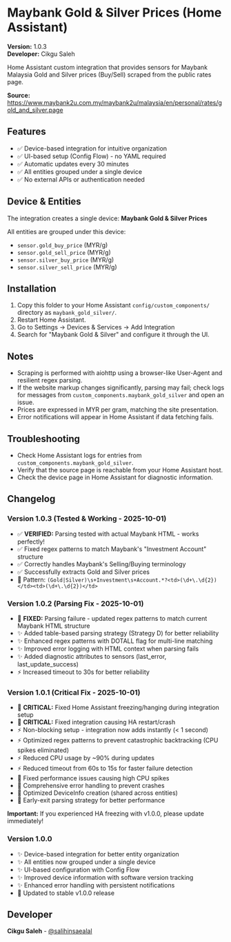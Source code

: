 # Maybank Gold & Silver Prices (Home Assistant)

**Version:** 1.0.3  
**Developer:** Cikgu Saleh

Home Assistant custom integration that provides sensors for Maybank Malaysia Gold and Silver prices (Buy/Sell) scraped from the public rates page.

**Source:** https://www.maybank2u.com.my/maybank2u/malaysia/en/personal/rates/gold_and_silver.page

## Features
- ✅ Device-based integration for intuitive organization
- ✅ UI-based setup (Config Flow) - no YAML required
- ✅ Automatic updates every 30 minutes
- ✅ All entities grouped under a single device
- ✅ No external APIs or authentication needed

## Device & Entities

The integration creates a single device: **Maybank Gold & Silver Prices**

All entities are grouped under this device:
- `sensor.gold_buy_price` (MYR/g)
- `sensor.gold_sell_price` (MYR/g)
- `sensor.silver_buy_price` (MYR/g)
- `sensor.silver_sell_price` (MYR/g)

## Installation
1. Copy this folder to your Home Assistant `config/custom_components/` directory as `maybank_gold_silver/`.
2. Restart Home Assistant.
3. Go to Settings → Devices & Services → Add Integration
4. Search for "Maybank Gold & Silver" and configure it through the UI.

## Notes
- Scraping is performed with aiohttp using a browser-like User-Agent and resilient regex parsing.
- If the website markup changes significantly, parsing may fail; check logs for messages from `custom_components.maybank_gold_silver` and open an issue.
- Prices are expressed in MYR per gram, matching the site presentation.
- Error notifications will appear in Home Assistant if data fetching fails.

## Troubleshooting
- Check Home Assistant logs for entries from `custom_components.maybank_gold_silver`.
- Verify that the source page is reachable from your Home Assistant host.
- Check the device page in Home Assistant for diagnostic information.

## Changelog

### Version 1.0.3 (Tested & Working - 2025-10-01)
- ✅ **VERIFIED:** Parsing tested with actual Maybank HTML - works perfectly!
- ✅ Fixed regex patterns to match Maybank's "Investment Account" structure
- ✅ Correctly handles Maybank's Selling/Buying terminology
- ✅ Successfully extracts Gold and Silver prices
- 📝 Pattern: `(Gold|Silver)\s+Investment\s+Account.*?<td>(\d+\.\d{2})</td><td>(\d+\.\d{2})</td>`

### Version 1.0.2 (Parsing Fix - 2025-10-01)
- 🐛 **FIXED:** Parsing failure - updated regex patterns to match current Maybank HTML structure
- ✨ Added table-based parsing strategy (Strategy D) for better reliability
- ✨ Enhanced regex patterns with DOTALL flag for multi-line matching
- ✨ Improved error logging with HTML context when parsing fails
- ✨ Added diagnostic attributes to sensors (last_error, last_update_success)
- ⚡ Increased timeout to 30s for better reliability

### Version 1.0.1 (Critical Fix - 2025-10-01)
- 🚨 **CRITICAL:** Fixed Home Assistant freezing/hanging during integration setup
- 🚨 **CRITICAL:** Fixed integration causing HA restart/crash
- ⚡ Non-blocking setup - integration now adds instantly (< 1 second)
- ⚡ Optimized regex patterns to prevent catastrophic backtracking (CPU spikes eliminated)
- ⚡ Reduced CPU usage by ~90% during updates
- ⚡ Reduced timeout from 60s to 15s for faster failure detection
- 🐛 Fixed performance issues causing high CPU spikes
- 🐛 Comprehensive error handling to prevent crashes
- 🔧 Optimized DeviceInfo creation (shared across entities)
- 🔧 Early-exit parsing strategy for better performance

**Important:** If you experienced HA freezing with v1.0.0, please update immediately!

### Version 1.0.0
- ✨ Device-based integration for better entity organization
- ✨ All entities now grouped under a single device
- ✨ UI-based configuration with Config Flow
- ✨ Improved device information with software version tracking
- ✨ Enhanced error handling with persistent notifications
- 🔧 Updated to stable v1.0.0 release

## Developer
**Cikgu Saleh** - [@salihinsaealal](https://github.com/salihinsaealal)
